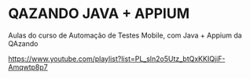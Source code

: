 # QAZANDO JAVA + APPIUM

Aulas do curso de Automação de Testes Mobile, com Java + Appium da QAzando

https://www.youtube.com/playlist?list=PL_sln2o5Utz_btQxKKIQjiF-Amqwtp8p7